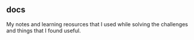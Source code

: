 ## docs 

My notes and learning reosurces that I used while solving the challenges and things that I found useful.

